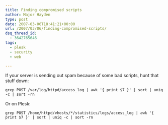 ```yaml
---
title: Finding compromised scripts
author: Major Hayden
type: post
date: 2007-03-06T18:41:21+00:00
url: /2007/03/06/finding-compromised-scripts/
dsq_thread_id:
  - 3642765646
tags:
  - plesk
  - security
  - web

---
```

If your server is sending out spam because of some bad scripts, hunt that stuff down:

`grep POST /var/log/httpd/access_log | awk '{ print $7 }' | sort | uniq -c | sort -rn`

Or on Plesk:

`grep POST /home/httpd/vhosts/*/statistics/logs/access_log | awk '{ print $7 }' | sort | uniq -c | sort -rn`